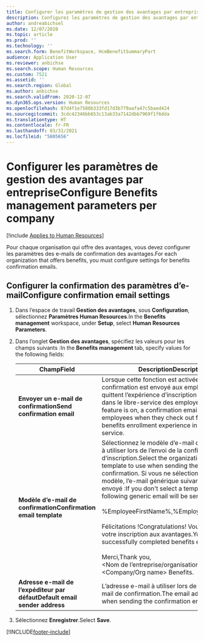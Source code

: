 ```yaml
---
title: Configurer les paramètres de gestion des avantages par entreprise
description: Configurez les paramètres de gestion des avantages par entreprise dans Microsoft Dynamics 365 Human Resources.
author: andreabichsel
ms.date: 12/07/2020
ms.topic: article
ms.prod: ''
ms.technology: ''
ms.search.form: BenefitWorkspace, HcmBenefitSummaryPart
audience: Application User
ms.reviewer: anbichse
ms.search.scope: Human Resources
ms.custom: 7521
ms.assetid: ''
ms.search.region: Global
ms.author: anbichse
ms.search.validFrom: 2020-12-07
ms.dyn365.ops.version: Human Resources
ms.openlocfilehash: 87d4f1e7580b333fd17d3b779aafa47c5baed424
ms.sourcegitcommit: 3cdc42346bb653c13ab33a7142dbb7969f1f6dda
ms.translationtype: HT
ms.contentlocale: fr-FR
ms.lasthandoff: 03/31/2021
ms.locfileid: "5805656"
---
```

# <a name="configure-benefits-management-parameters-per-company"></a><span data-ttu-id="7a8d8-103">Configurer les paramètres de gestion des avantages par entreprise</span><span class="sxs-lookup"><span data-stu-id="7a8d8-103">Configure Benefits management parameters per company</span></span>

[!include [Applies to Human Resources](../includes/applies-to-hr.md)]

<span data-ttu-id="7a8d8-104">Pour chaque organisation qui offre des avantages, vous devez configurer les paramètres des e-mails de confirmation des avantages.</span><span class="sxs-lookup"><span data-stu-id="7a8d8-104">For each organization that offers benefits, you must configure settings for benefits confirmation emails.</span></span>

## <a name="configure-confirmation-email-settings"></a><span data-ttu-id="7a8d8-105">Configurer la confirmation des paramètres d’e-mail</span><span class="sxs-lookup"><span data-stu-id="7a8d8-105">Configure confirmation email settings</span></span>

1. <span data-ttu-id="7a8d8-106">Dans l’espace de travail **Gestion des avantages**, sous **Configuration**, sélectionnez **Paramètres Human Resources**.</span><span class="sxs-lookup"><span data-stu-id="7a8d8-106">In the **Benefits management** workspace, under **Setup**, select **Human Resources Parameters**.</span></span>

2. <span data-ttu-id="7a8d8-107">Dans l’onglet **Gestion des avantages**, spécifiez les valeurs pour les champs suivants :</span><span class="sxs-lookup"><span data-stu-id="7a8d8-107">In the **Benefits management** tab, specify values for the following fields:</span></span> 

   | <span data-ttu-id="7a8d8-108">Champ</span><span class="sxs-lookup"><span data-stu-id="7a8d8-108">Field</span></span> | <span data-ttu-id="7a8d8-109">Description</span><span class="sxs-lookup"><span data-stu-id="7a8d8-109">Description</span></span> |
   | --- | --- |
   | <span data-ttu-id="7a8d8-110">**Envoyer un e-mail de confirmation**</span><span class="sxs-lookup"><span data-stu-id="7a8d8-110">**Send confirmation email**</span></span> | <span data-ttu-id="7a8d8-111">Lorsque cette fonction est activée, un e-mail de confirmation est envoyé aux employés lorsqu’ils quittent l’expérience d’inscription aux avantages dans le libre-service des employés.</span><span class="sxs-lookup"><span data-stu-id="7a8d8-111">When this feature is on, a confirmation email will be sent to employees when they check out from the benefits enrollment experience in Employee self-service.</span></span> |
   | <span data-ttu-id="7a8d8-112">**Modèle d’e-mail de confirmation**</span><span class="sxs-lookup"><span data-stu-id="7a8d8-112">**Confirmation email template**</span></span> | <span data-ttu-id="7a8d8-113">Sélectionnez le modèle d’e-mail de l’organisation à utiliser lors de l’envoi de la confirmation d’inscription.</span><span class="sxs-lookup"><span data-stu-id="7a8d8-113">Select the organization email template to use when sending the enrollment confirmation.</span></span> <span data-ttu-id="7a8d8-114">Si vous ne sélectionnez pas de modèle, l’e-mail générique suivant sera envoyé :</span><span class="sxs-lookup"><span data-stu-id="7a8d8-114">If you don't select a template, the following generic email will be sent:</span></span><br><br><span data-ttu-id="7a8d8-115">%EmployeeFirstName%,</span><span class="sxs-lookup"><span data-stu-id="7a8d8-115">%EmployeeFirstName%,</span></span><br><br><span data-ttu-id="7a8d8-116">Félicitations !</span><span class="sxs-lookup"><span data-stu-id="7a8d8-116">Congratulations!</span></span> <span data-ttu-id="7a8d8-117">Vous avez terminé votre inscription aux avantages.</span><span class="sxs-lookup"><span data-stu-id="7a8d8-117">You’ve successfully completed benefits enrollment.</span></span><br><br><span data-ttu-id="7a8d8-118">Merci,</span><span class="sxs-lookup"><span data-stu-id="7a8d8-118">Thank you,</span></span><br><span data-ttu-id="7a8d8-119"><Nom de l’entreprise/organisation> Avantages.</span><span class="sxs-lookup"><span data-stu-id="7a8d8-119"><Company/Org name> Benefits.</span></span> |
   | <span data-ttu-id="7a8d8-120">**Adresse e-mail de l’expéditeur par défaut**</span><span class="sxs-lookup"><span data-stu-id="7a8d8-120">**Default email sender address**</span></span> | <span data-ttu-id="7a8d8-121">L’adresse e-mail à utiliser lors de l’envoi de l’e-mail de confirmation.</span><span class="sxs-lookup"><span data-stu-id="7a8d8-121">The email address to use when sending the confirmation email.</span></span> |

3. <span data-ttu-id="7a8d8-122">Sélectionnez **Enregistrer**.</span><span class="sxs-lookup"><span data-stu-id="7a8d8-122">Select **Save**.</span></span>

[!INCLUDE[footer-include](../includes/footer-banner.md)]